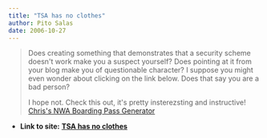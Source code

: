 ```yaml
---
title: "TSA has no clothes"
author: Pito Salas
date: 2006-10-27
---
```



>
> Does creating something that demonstrates that a security scheme doesn't
> work make you a suspect yourself? Does pointing at it from your blog make
> you of questionable character? I suppose you might even wonder about
> clicking on the link below. Does that say you are a bad person?
>
> I hope not. Check this out, it's pretty insterezsting and instructive!
> [Chris's NWA Boarding Pass
> Generator](<http://www.dubfire.net/boarding_pass/>)


* **Link to site:** **[TSA has no clothes](None)**
